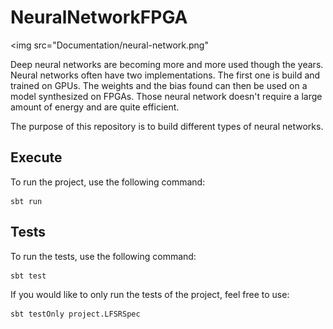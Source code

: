 # NeuralNetworkFPGA

<img src="Documentation/neural-network.png"

Deep neural networks are becoming more and more used though the years. Neural networks often have two implementations. The first one is build and trained on GPUs. The weights and the bias found can then be used on a model synthesized on FPGAs. Those neural network doesn't require a large amount of energy and are quite efficient.

The purpose of this repository is to build different types of neural networks.

## Execute
To run the project, use the following command:
```
sbt run 
```

## Tests
To run the tests, use the following command:
```
sbt test
```

If you would like to only run the tests of the project, feel free to use:
```
sbt testOnly project.LFSRSpec
```
